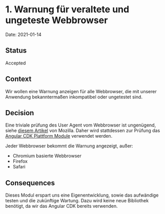 # 1. Warnung für veraltete und ungeteste Webbrowser

Date: 2021-01-14

## Status

Accepted

## Context

Wir wollen eine Warnung anzeigen für alle Webbrowser, die mit unserer Anwendung bekanntermaßen inkompatibel oder ungetestet sind.

## Decision

Eine triviale prüfung des User Agent vom Webbrowser ist ungenügend, siehe [diesem Artikel](https://developer.mozilla.org/en-US/docs/Web/HTTP/Browser_detection_using_the_user_agent) von Mozilla.
Daher wird stattdessen zur Prüfung das [Angular CDK Plattform Module](https://material.angular.io/cdk/platform/api) verwendet werden.

Jeder Webbrowser bekommt die Warnung angezeigt, außer:
- Chromium basierte Webbrowser
- Firefox
- Safari

## Consequences

Dieses Modul erspart uns eine Eigenentwicklung, sowie das aufwändige testen und die zukünftige Wartung. Dazu wird keine neue Bibliothek benötigt, da wir das Angular CDK bereits verwenden.
